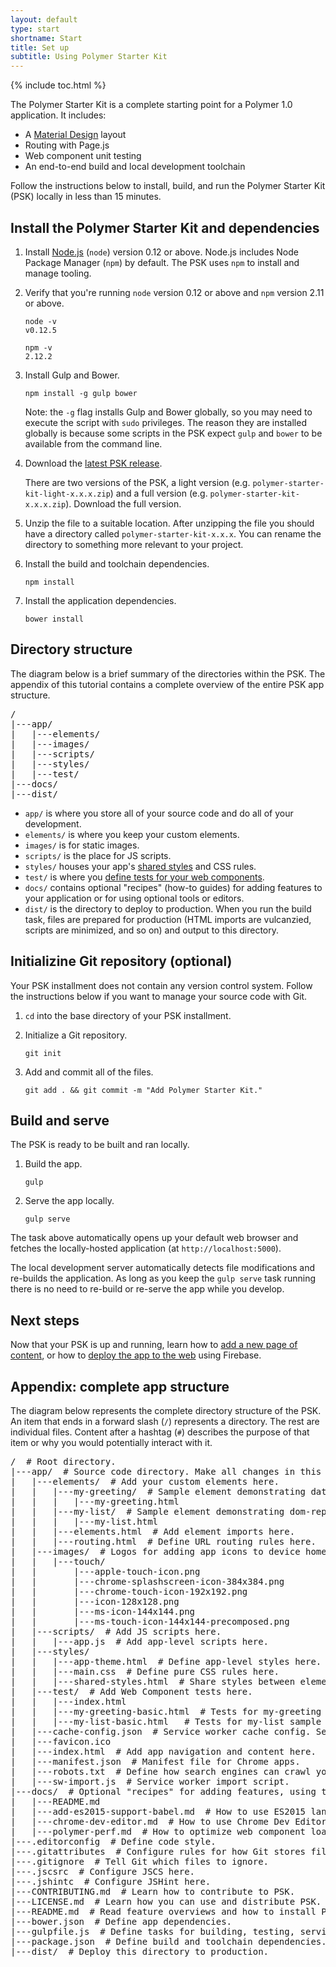 ```yaml
---
layout: default
type: start
shortname: Start
title: Set up
subtitle: Using Polymer Starter Kit
---
```


{% include toc.html %}

The Polymer Starter Kit is a complete starting point for a Polymer 1.0 
application. It includes:

*   A [Material Design][md] layout
*   Routing with Page.js
*   Web component unit testing
*   An end-to-end build and local development toolchain

Follow the instructions below to install, build, and run the 
Polymer Starter Kit (PSK) locally in less than 15 minutes.

## Install the Polymer Starter Kit and dependencies

1.  Install [Node.js](https://nodejs.org/) (`node`) version 0.12 or above. 
    Node.js includes Node Package Manager (`npm`) by default. The PSK 
    uses `npm` to install and manage tooling.

1.  Verify that you're running `node` version 0.12 or above and `npm` 
    version 2.11 or above.

        node -v
        v0.12.5

        npm -v
        2.12.2

1.  Install Gulp and Bower.

        npm install -g gulp bower

    Note: the `-g` flag installs Gulp and Bower globally, so you may need to 
    execute the script with `sudo` privileges. The reason they are installed
    globally is because some scripts in the PSK expect
    `gulp` and `bower` to be available from the command line. 

1.  Download the [latest PSK release](https://github.com/PolymerElements/polymer-starter-kit/releases/latest).
   
    There are two versions of the PSK, a light version (e.g. 
    `polymer-starter-kit-light-x.x.x.zip`)
    and a full version (e.g. `polymer-starter-kit-x.x.x.zip`). Download 
    the full
    version.

1.  Unzip the file to a suitable location. After unzipping the file 
    you should have a directory called `polymer-starter-kit-x.x.x`. 
    You can rename the directory to something more relevant to your project.

1.  Install the build and toolchain dependencies.

        npm install

1.  Install the application dependencies.

        bower install

## Directory structure 

The diagram below is a brief summary of the directories within the PSK. The
appendix of this tutorial contains a complete overview of the entire PSK
app structure.

<pre>
/
|---app/ 
|   |---elements/ 
|   |---images/ 
|   |---scripts/ 
|   |---styles/
|   |---test/ 
|---docs/ 
|---dist/
</pre>

*   `app/` is where you store all of your source code and do all of your
    development. 
*   `elements/` is where you keep your custom elements. 
*   `images/` is for static images.
*   `scripts/` is the place for JS scripts. 
*   `styles/` houses your app's [shared styles][shared styles] and CSS rules.
*   `test/` is where you [define tests for your web
    components](https://github.com/Polymer/web-component-tester).
*   `docs/` contains optional "recipes" (how-to guides) for adding features
    to your application or for using optional tools or editors. 
*   `dist/` is the directory to deploy to production. When you run the
    build task, files are prepared for production (HTML imports are
    vulcanzied, scripts are minimized, and so on) and output to this directory.

## Initializine Git repository (optional)

Your PSK installment does not contain any version control system. Follow the 
instructions below if you want to manage your source code with Git.

1.  `cd` into the base directory of your PSK installment.

1.  Initialize a Git repository.

        git init

1.  Add and commit all of the files.

        git add . && git commit -m "Add Polymer Starter Kit."

## Build and serve 

The PSK is ready to be built and ran locally. 

1.  Build the app.

        gulp 

1.  Serve the app locally. 

        gulp serve

The task above automatically opens up your default web browser and
fetches the locally-hosted application (at `http://localhost:5000`).

The local development server automatically detects file modifications
and re-builds the application. As long as you keep the `gulp serve`
task running there is no need to re-build or re-serve the app while
you develop. 

## Next steps

Now that your PSK is up and running, learn how to [add a new page of 
content](create-a-page.html), or how to [deploy the app to the 
web](deploy.html) using Firebase.

## Appendix: complete app structure

The diagram below represents the complete directory structure of the 
PSK. An item that ends in a forward slash (`/`) represents a directory. The 
rest are individual files. Content after a hashtag (`#`) describes the
purpose of that item or why you would potentially interact with it.

<pre>
/  # Root directory.
|---app/  # Source code directory. Make all changes in this directory.
|   |---elements/  # Add your custom elements here.
|   |   |---my-greeting/  # Sample element demonstrating data-binding.
|   |   |   |---my-greeting.html
|   |   |---my-list/  # Sample element demonstrating dom-repeat templates.
|   |   |   |---my-list.html
|   |   |---elements.html  # Add element imports here.
|   |   |---routing.html  # Define URL routing rules here. 
|   |---images/  # Logos for adding app icons to device homescreens.
|   |   |---touch/
|   |       |---apple-touch-icon.png
|   |       |---chrome-splashscreen-icon-384x384.png
|   |       |---chrome-touch-icon-192x192.png
|   |       |---icon-128x128.png
|   |       |---ms-icon-144x144.png
|   |       |---ms-touch-icon-144x144-precomposed.png
|   |---scripts/  # Add JS scripts here.
|   |   |---app.js  # Add app-level scripts here.
|   |---styles/
|   |   |---app-theme.html  # Define app-level styles here.
|   |   |---main.css  # Define pure CSS rules here.
|   |   |---shared-styles.html  # Share styles between elements here.
|   |---test/  # Add Web Component tests here.
|   |   |---index.html
|   |   |---my-greeting-basic.html  # Tests for my-greeting sample element.
|   |   |---my-list-basic.html   # Tests for my-list sample element.
|   |---cache-config.json  # Service worker cache config. See comment in file.
|   |---favicon.ico 
|   |---index.html  # Add app navigation and content here.
|   |---manifest.json  # Manifest file for Chrome apps.
|   |---robots.txt  # Define how search engines can crawl your app here.
|   |---sw-import.js  # Service worker import script.
|---docs/  # Optional "recipes" for adding features, using tools, etc.
|   |---README.md
|   |---add-es2015-support-babel.md  # How to use ES2015 language features.
|   |---chrome-dev-editor.md  # How to use Chrome Dev Editor.
|   |---polymer-perf.md  # How to optimize web component loading.
|---.editorconfig  # Define code style.
|---.gitattributes  # Configure rules for how Git stores files.
|---.gitignore  # Tell Git which files to ignore.
|---.jscsrc  # Configure JSCS here.
|---.jshintc  # Configure JSHint here.
|---CONTRIBUTING.md  # Learn how to contribute to PSK.
|---LICENSE.md  # Learn how you can use and distribute PSK.
|---README.md  # Read feature overviews and how to install PSK.
|---bower.json  # Define app dependencies.
|---gulpfile.js  # Define tasks for building, testing, serving, etc. here.
|---package.json  # Define build and toolchain dependencies.
|---dist/  # Deploy this directory to production. 
</pre>


[shared styles]: https://www.polymer-project.org/1.0/docs/devguide/styling.html#style-modules
[md]: http://www.google.com/design/spec/material-design/introduction.html
